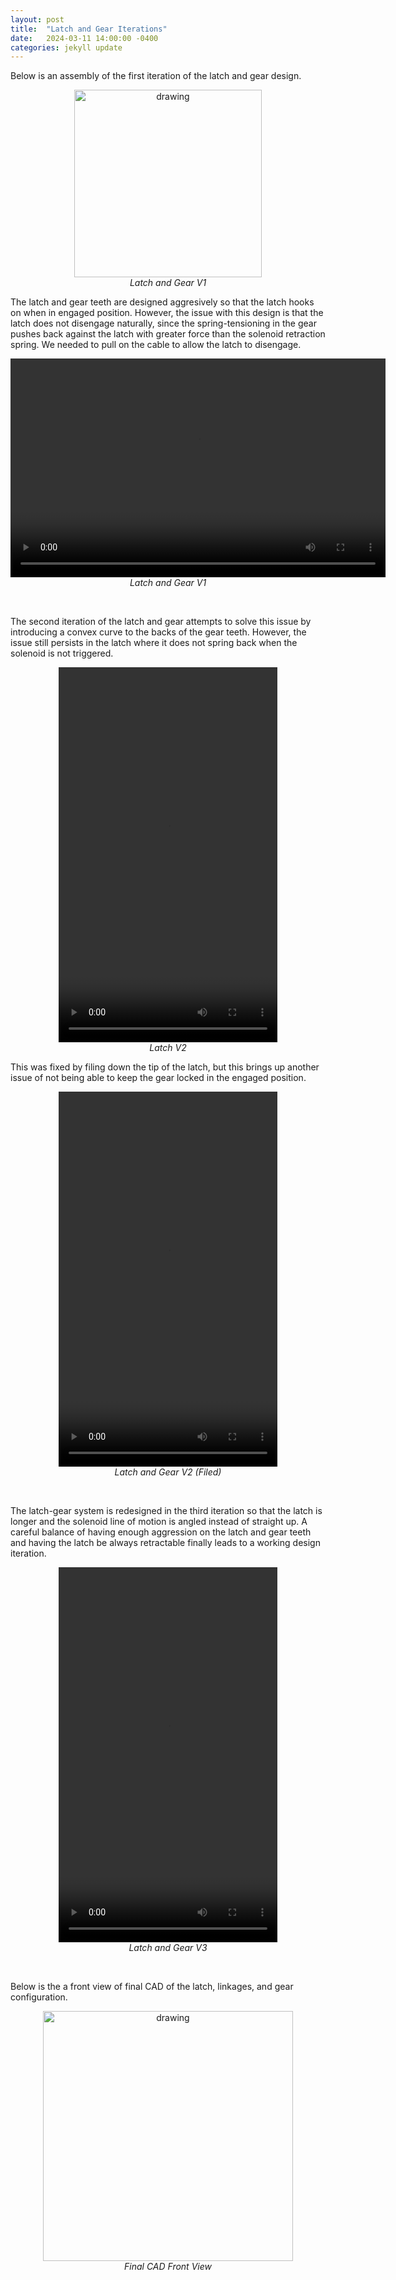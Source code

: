 ```yaml
---
layout: post
title:  "Latch and Gear Iterations"
date:   2024-03-11 14:00:00 -0400
categories: jekyll update
---
```


Below is an assembly of the first iteration of the latch and gear design.

<p style="text-align: center;">
<img src="{{site.baseurl}}/assets/images/latch_v1.jpg" alt="drawing" width="300"/><br>
<em>Latch and Gear V1</em>
</p>

The latch and gear teeth are designed aggresively so that the latch hooks on when in engaged position. However, the issue with this design is that the latch does not disengage naturally, since the spring-tensioning in the gear pushes back against the latch with greater force than the solenoid retraction spring. We needed to pull on the cable to allow the latch to disengage.

<p style="text-align: center;">
<video width="600" height="350" controls>
  <source src="{{site.baseurl}}/assets/media/latch_v1.mp4" type="video/mp4">
  Your browser does not support the video tag.
</video>
<br>
<em>Latch and Gear V1</em>
</p>

<br>

The second iteration of the latch and gear attempts to solve this issue by introducing a convex curve to the backs of the gear teeth. However, the issue still persists in the latch where it does not spring back when the solenoid is not triggered.

<p style="text-align: center;">
<video width="350" height="600" controls>
  <source src="{{site.baseurl}}/assets/media/latch_v2.mp4" type="video/mp4">
  Your browser does not support the video tag.
</video>
<br>
<em>Latch V2</em>
</p>

This was fixed by filing down the tip of the latch, but this brings up another issue of not being able to keep the gear locked in the engaged position.

<p style="text-align: center;">
<video width="350" height="600" controls>
  <source src="{{site.baseurl}}/assets/media/latch_v2_filed.mp4" type="video/mp4">
  Your browser does not support the video tag.
</video>
<br>
<em>Latch and Gear V2 (Filed)</em>
</p>
<br>

The latch-gear system is redesigned in the third iteration so that the latch is longer and the solenoid line of motion is angled instead of straight up. A careful balance of having enough aggression on the latch and gear teeth and having the latch be always retractable finally leads to a working design iteration.

<p style="text-align: center;">
<video width="350" height="600" controls>
  <source src="{{site.baseurl}}/assets/media/latch_v3.mp4" type="video/mp4">
  Your browser does not support the video tag.
</video>
<br>
<em>Latch and Gear V3</em>
</p>
<br>

Below is the a front view of final CAD of the latch, linkages, and gear configuration.

<p style="text-align: center;">
<img src="{{site.baseurl}}/assets/images/final_cad_front_view.png" alt="drawing" width="400"/><br>
<em>Final CAD Front View</em>
</p>
